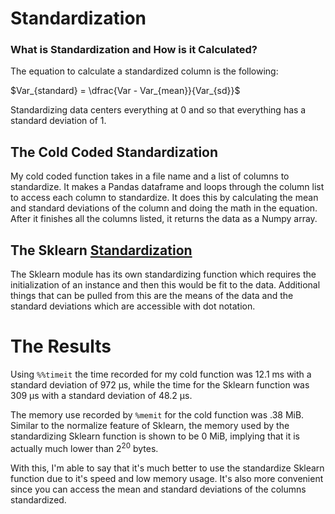 # Standardization

### What is Standardization and How is it Calculated?

The equation to calculate a standardized column is the following:

$Var_{standard} = \dfrac{Var - Var_{mean}}{Var_{sd}}$

Standardizing data centers everything at 0 and so that everything has a standard deviation of 1.

## The Cold Coded Standardization

My cold coded function takes in a file name and a list of columns to standardize. It makes a Pandas dataframe and loops through the column list to access each column to standardize. It does this by calculating the mean and standard deviations of the column and doing the math in the equation. After it finishes all the columns listed, it returns the data as a Numpy array.

## The Sklearn [Standardization](https://scikit-learn.org/stable/modules/generated/sklearn.preprocessing.StandardScaler.html)

The Sklearn module has its own standardizing function which requires the initialization of an instance and then this would be fit to the data. Additional things that can be pulled from this are the means of the data and the standard deviations which are accessible with dot notation. 

# The Results

Using `%%timeit` the time recorded for my cold function was 12.1 ms with a standard deviation of 972 µs, while the time for the Sklearn function was 309 µs with a standard deviation of 48.2 µs.

The memory use recorded by `%memit` for the cold function was .38 MiB. Similar to the normalize feature of Sklearn, the memory used by the standardizing Sklearn function is shown to be 0 MiB, implying that it is actually much lower than $2^{20}$ bytes.

With this, I'm able to say that it's much better to use the standardize Sklearn function due to it's speed and low memory usage. It's also more convenient since you can access the mean and standard deviations of the columns standardized.